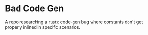 # Bad Code Gen

A repo researching a `rustc` code-gen bug where constants don't get properly inlined in specific scenarios.
